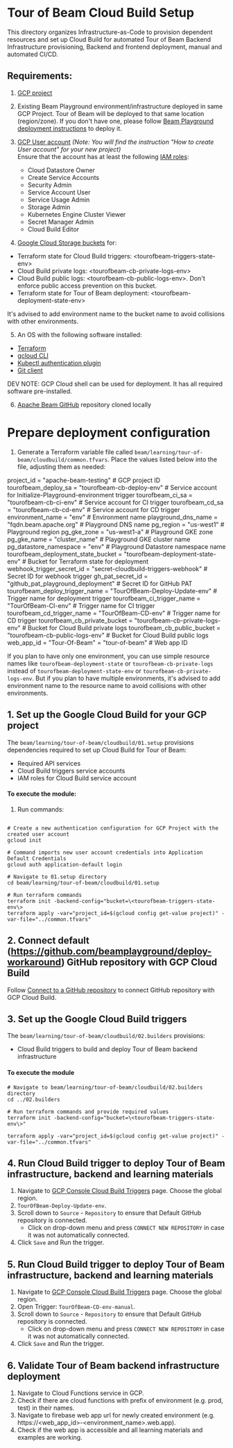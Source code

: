 <!---
    Licensed to the Apache Software Foundation (ASF) under one
    or more contributor license agreements.  See the NOTICE file
    distributed with this work for additional information
    regarding copyright ownership.  The ASF licenses this file
    to you under the Apache License, Version 2.0 (the
    "License"); you may not use this file except in compliance
    with the License.  You may obtain a copy of the License at
      http://www.apache.org/licenses/LICENSE-2.0
    Unless required by applicable law or agreed to in writing,
    software distributed under the License is distributed on an
    "AS IS" BASIS, WITHOUT WARRANTIES OR CONDITIONS OF ANY
    KIND, either express or implied.  See the License for the
    specific language governing permissions and limitations
    under the License.
-->

# Tour of Beam Cloud Build Setup

This directory organizes Infrastructure-as-Code to provision dependent resources and set up Cloud Build for automated Tour of Beam Backend Infrastructure provisioning, Backend and frontend deployment, manual and automated CI/CD.

## Requirements:

1. [GCP project](https://cloud.google.com/resource-manager/docs/creating-managing-projects)
2. Existing Beam Playground environment/infrastructure deployed in same GCP Project. Tour of Beam will be deployed to that same location  (region/zone). If you don't have one, please follow [Beam Playground deployment instructions](./../../../playground/terraform/infrastructure/cloudbuild-manual-setup/README.md) to deploy it.
3. [GCP User account](https://cloud.google.com/appengine/docs/standard/access-control?tab=python) _(Note: You will find the instruction "How to create User account" for your new project)_<br>
  Ensure that the account has at least the following [IAM roles](https://cloud.google.com/iam/docs/understanding-roles):

   - Cloud Datastore Owner
   - Create Service Accounts
   - Security Admin
   - Service Account User
   - Service Usage Admin
   - Storage Admin
   - Kubernetes Engine Cluster Viewer
   - Secret Manager Admin
   - Cloud Build Editor

4. [Google Cloud Storage buckets](https://cloud.google.com/storage/docs/creating-buckets) for:
- Terraform state for Cloud Build triggers: \<tourofbeam-triggers-state-env\>
- Cloud Build private logs: \<tourofbeam-cb-private-logs-env\>
- Cloud Build public logs: \<tourofbeam-cb-public-logs-env\>. Don't enforce public access prevention on this bucket.
- Terraform state for Tour of Beam deployment: \<tourofbeam-deployment-state-env\>

It's advised to add environment name to the bucket name to avoid collisions with other environments.

5. An OS with the following software installed:

* [Terraform](https://www.terraform.io/downloads)
* [gcloud CLI](https://cloud.google.com/sdk/docs/install-sdk)
* [Kubectl authentication plugin](https://cloud.google.com/blog/products/containers-kubernetes/kubectl-auth-changes-in-gke)
* [Git client](https://git-scm.com/downloads)

DEV NOTE: GCP Cloud shell can be used for deployment. It has all required software pre-installed.

6. [Apache Beam GitHub](https://github.com/apache/beam) repository cloned locally

# Prepare deployment configuration

1. Generate a Terraform variable file called `beam/learning/tour-of-beam/cloudbuild/common.tfvars`. Place the values listed below into the file, adjusting them as needed:

project_id               = "apache-beam-testing"      # GCP project ID
tourofbeam_deploy_sa     = "tourofbeam-cb-deploy-env" # Service account for Initialize-Playground-environment trigger
tourofbeam_ci_sa         = "tourofbeam-cb-ci-env"     # Service account for CI trigger
tourofbeam_cd_sa         = "tourofbeam-cb-cd-env"     # Service account for CD trigger
environment_name         = "env"                      # Environment name
playground_dns_name      = "fqdn.beam.apache.org"     # Playground DNS name
pg_region                = "us-west1"                 # Playground region
pg_gke_zone              = "us-west1-a"               # Playground GKE zone
pg_gke_name              = "cluster_name"             # Playground GKE cluster name
pg_datastore_namespace   = "env"                      # Playground Datastore namespace name
tourofbeam_deployment_state_bucket  = "tourofbeam-deployment-state-env"     # Bucket for Terraform state for deployment
webhook_trigger_secret_id           = "secret-cloudbuild-triggers-webhook"  # Secret ID for webhook trigger
gh_pat_secret_id                    = "github_pat_playground_deployment"    # Secret ID for GitHub PAT
tourofbeam_deploy_trigger_name      = "TourOfBeam-Deploy-Update-env"        # Trigger name for deployment trigger
tourofbeam_ci_trigger_name   = "TourOfBeam-CI-env"                # Trigger name for CI trigger
tourofbeam_cd_trigger_name   = "TourOfBeam-CD-env"                # Trigger name for CD trigger
tourofbeam_cb_private_bucket = "tourofbeam-cb-private-logs-env"   # Bucket for Cloud Build private logs
tourofbeam_cb_public_bucket  = "tourofbeam-cb-public-logs-env"    # Bucket for Cloud Build public logs
web_app_id = "Tour-Of-Beam"  = "tour-of-beam"                     # Web app ID

If you plan to have only one environment, you can use simple resource names like `tourofbeam-deployment-state` or `tourofbeam-cb-private-logs` instead of `tourofbeam-deployment-state-env` or `tourofbeam-cb-private-logs-env`. But if you plan to have multiple environments, it's advised to add environment name to the resource name to avoid collisions with other environments.

## 1. Set up the Google Cloud Build for your GCP project

The `beam/learning/tour-of-beam/cloudbuild/01.setup` provisions dependencies required to set up Cloud Build for Tour of Beam:
- Required API services
- Cloud Build triggers service accounts
- IAM roles for Cloud Build service account

#### To execute the module:

1. Run commands:

```console

# Create a new authentication configuration for GCP Project with the created user account
gcloud init

# Command imports new user account credentials into Application Default Credentials
gcloud auth application-default login

# Navigate to 01.setup directory
cd beam/learning/tour-of-beam/cloudbuild/01.setup

# Run terraform commands
terraform init -backend-config="bucket=\<tourofbeam-triggers-state-env\>
terraform apply -var="project_id=$(gcloud config get-value project)" -var-file="../common.tfvars"
```

## 2. Connect default (https://github.com/beamplayground/deploy-workaround) GitHub repository with GCP Cloud Build

Follow [Connect to a GitHub repository](https://cloud.google.com/build/docs/automating-builds/github/connect-repo-github) to connect GitHub repository with GCP Cloud Build.

## 3. Set up the Google Cloud Build triggers

The `beam/learning/tour-of-beam/cloudbuild/02.builders` provisions:
- Cloud Build triggers to build and deploy Tour of Beam backend infrastructure

#### To execute the module

```
# Navigate to beam/learning/tour-of-beam/cloudbuild/02.builders directory
cd ../02.builders

# Run terraform commands and provide required values
terraform init -backend-config="bucket=\<tourofbeam-triggers-state-env\>"

terraform apply -var="project_id=$(gcloud config get-value project)" -var-file="../common.tfvars"

```

## 4. Run Cloud Build trigger to deploy Tour of Beam infrastructure, backend and learning materials

1. Navigate to [GCP Console Cloud Build Triggers](https://console.cloud.google.com/cloud-build/triggers) page. Choose the global region.
2.  `TourOfBeam-Deploy-Update-env`.
3. Scroll down to `Source` - `Repository` to ensure that Default GitHub repository is connected.
   - Click on drop-down menu and press `CONNECT NEW REPOSITORY` in case it was not automatically connected.
4. Click `Save` and Run the trigger.

## 5. Run Cloud Build trigger to deploy Tour of Beam infrastructure, backend and learning materials

1. Navigate to [GCP Console Cloud Build Triggers](https://console.cloud.google.com/cloud-build/triggers) page. Choose the global region.
2. Open Trigger: `TourOfBeam-CD-env-manual`.
3. Scroll down to `Source` - `Repository` to ensure that Default GitHub repository is connected.
   - Click on drop-down menu and press `CONNECT NEW REPOSITORY` in case it was not automatically connected.
4. Click `Save` and Run the trigger.

## 6. Validate Tour of Beam backend infrastructure deployment
1. Navigate to Cloud Functions service in GCP.
2. Check if there are cloud functions with prefix of environment (e.g. prod, test) in their names.
3. Navigate to firebase web app url for newly created environment (e.g. https://\<web_app_id\>-\<environment_name\>.web.app).
4. Check if the web app is accessible and all learning materials and examples are working.